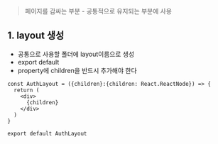 > 페이지를 감싸는 부분 - 공통적으로 유지되는 부분에 사용

## 1. layout 생성
- 공통으로 사용할 폴더에 layout이름으로 생성
- export default
- property에 children을 반드시 추가해야 한다
```tsx
const AuthLayout = ({children}:{children: React.ReactNode}) => {
  return (
    <div>
      {children}
    </div>
  )
}

export default AuthLayout
```